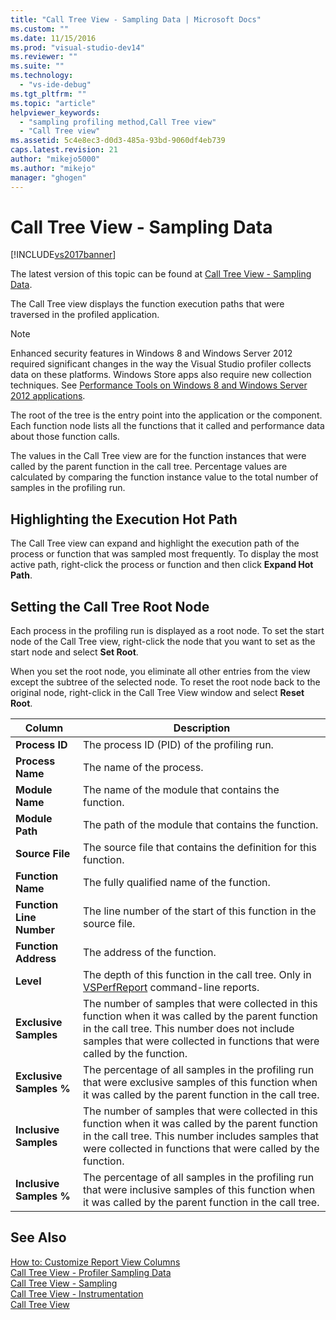 ```yaml
---
title: "Call Tree View - Sampling Data | Microsoft Docs"
ms.custom: ""
ms.date: 11/15/2016
ms.prod: "visual-studio-dev14"
ms.reviewer: ""
ms.suite: ""
ms.technology: 
  - "vs-ide-debug"
ms.tgt_pltfrm: ""
ms.topic: "article"
helpviewer_keywords: 
  - "sampling profiling method,Call Tree view"
  - "Call Tree view"
ms.assetid: 5c4e8ec3-d0d3-485a-93bd-9060df4eb739
caps.latest.revision: 21
author: "mikejo5000"
ms.author: "mikejo"
manager: "ghogen"
---
```

# Call Tree View - Sampling Data
[!INCLUDE[vs2017banner](../includes/vs2017banner.md)]

The latest version of this topic can be found at [Call Tree View - Sampling Data](https://docs.microsoft.com/visualstudio/profiling/call-tree-view-sampling-data).  
  
The Call Tree view displays the function execution paths that were traversed in the profiled application.  
  
> [!NOTE]
>  Enhanced security features in Windows 8 and Windows Server 2012 required significant changes in the way the Visual Studio profiler collects data on these platforms. Windows Store apps also require new collection techniques. See [Performance Tools on Windows 8 and Windows Server 2012 applications](../profiling/performance-tools-on-windows-8-and-windows-server-2012-applications.md).  
  
 The root of the tree is the entry point into the application or the component. Each function node lists all the functions that it called and performance data about those function calls.  
  
 The values in the Call Tree view are for the function instances that were called by the parent function in the call tree. Percentage values are calculated by comparing the function instance value to the total number of samples in the profiling run.  
  
## Highlighting the Execution Hot Path  
 The Call Tree view can expand and highlight the execution path of the process or function that was sampled most frequently. To display the most active path, right-click the process or function and then click **Expand Hot Path**.  
  
## Setting the Call Tree Root Node  
 Each process in the profiling run is displayed as a root node. To set the start node of the Call Tree view, right-click the node that you want to set as the start node and select **Set Root**.  
  
 When you set the root node, you eliminate all other entries from the view except the subtree of the selected node. To reset the root node back to the original node, right-click in the Call Tree View window and select **Reset Root**.  
  
|Column|Description|  
|------------|-----------------|  
|**Process ID**|The process ID (PID) of the profiling run.|  
|**Process Name**|The name of the process.|  
|**Module Name**|The name of the module that contains the function.|  
|**Module Path**|The path of the module that contains the function.|  
|**Source File**|The source file that contains the definition for this function.|  
|**Function Name**|The fully qualified name of the function.|  
|**Function Line Number**|The line number of the start of this function in the source file.|  
|**Function Address**|The address of the function.|  
|**Level**|The depth of this function in the call tree. Only in [VSPerfReport](../profiling/vsperfreport.md) command-line reports.|  
|**Exclusive Samples**|The number of samples that were collected in this function when it was called by the parent function in the call tree. This number does not include samples that were collected in functions that were called by the function.|  
|**Exclusive Samples %**|The percentage of all samples in the profiling run that were exclusive samples of this function when it was called by the parent function in the call tree.|  
|**Inclusive Samples**|The number of samples that were collected in this function when it was called by the parent function in the call tree. This number includes samples that were collected in functions that were called by the function.|  
|**Inclusive Samples %**|The percentage of all samples in the profiling run that were inclusive samples of this function when it was called by the parent function in the call tree.|  
  
## See Also  
 [How to: Customize Report View Columns](../profiling/how-to-customize-report-view-columns.md)   
 [Call Tree View - Profiler Sampling Data](../profiling/call-tree-view-sampling-data.md)   
 [Call Tree View - Sampling](../profiling/call-tree-view-dotnet-memory-sampling-data.md)   
 [Call Tree View - Instrumentation](../profiling/call-tree-view-dotnet-memory-instrumentation-data.md)   
 [Call Tree View](../profiling/call-tree-view-instrumentation-data.md)



